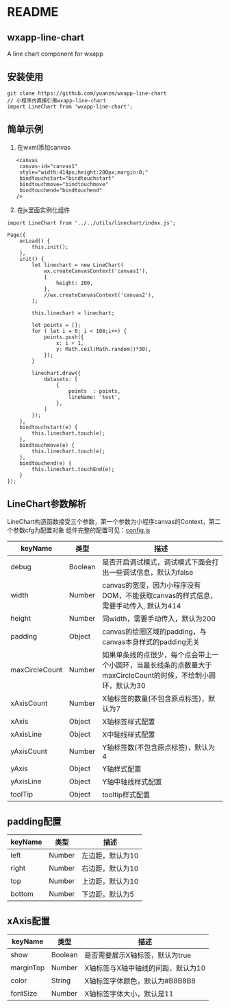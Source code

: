 # README

## wxapp-line-chart

A line chart component for wxapp

## 安装使用

```text
git clone https://github.com/yuanzm/wxapp-line-chart
// 小程序内直接引用wxapp-line-chart
import LineChart from 'wxapp-line-chart';
```

## 简单示例

1. 在wxml添加canvas
```
   <canvas
    canvas-id="canvas1"
    style="width:414px;height:200px;margin:0;"
    bindtouchstart="bindtouchstart"
    bindtouchmove="bindtouchmove"
    bindtouchend="bindtouchend"
   />
 ```

2. 在js里面实例化组件
```
import LineChart from '../../utils/linechart/index.js';

Page({
    onLoad() {
        this.init();
    },
    init() {
        let linechart = new LineChart(
            wx.createCanvasContext('canvas1'),
            {
                height: 200,
            },
            //wx.createCanvasContext('canvas2'),
        );

        this.linechart = linechart;

        let points = [];
        for ( let i = 0; i < 108;i++) {
            points.push({
                x: i + 1,
                y: Math.ceil(Math.random()*30),
            });
        }

        linechart.draw({
            datasets: [
                {
                    points  : points,
                    lineName: 'test',
                },
            ]
        });
    },
    bindtouchstart(e) {
        this.linechart.touch(e);
    },
    bindtouchmove(e) {
        this.linechart.touch(e);
    },
    bindtouchend(e) {
        this.linechart.touchEnd(e);
    }
});

```

## LineChart参数解析

LineChart构造函数接受三个参数，第一个参数为小程序canvas的Context，第二个参数cfg为配置对象 组件完整的配置可见：[config.js](https://github.com/yuanzm/wxapp-line-chart/blob/master/src/config.js)

| keyName  | 类型     |  描述    |
|----------|----------| ---------|
| debug    | Boolean  | 是否开启调试模式，调试模式下面会打出一些调试信息，默认为false|
| width    | Number   | canvas的宽度，因为小程序没有DOM，不能获取canvas的样式信息，需要手动传入, 默认为414 |
| height   | Number   | 同width，需要手动传入，默认为200 |
| padding  | Object   | canvas的绘图区域的padding，与canvas本身样式的padding无关|
| maxCircleCount | Number | 如果单条线的点很少，每个点会带上一个小圆环，当最长线条的点数量大于maxCircleCount的时候，不绘制小圆环，默认为30 |
|xAxisCount | Number | X轴标签的数量(不包含原点标签)，默认为7 |
|xAxis      | Object | X轴标签样式配置 |
|xAxisLine  | Object | X中轴线样式配置 |
|yAxisCount | Number | Y轴标签数(不包含原点标签)，默认为4|
| yAxis     | Object | Y轴样式配置    |
| yAxisLine | Object | Y轴中轴线样式配置 |
| toolTip | Object | tooltip样式配置 |

## padding配置

| keyName  | 类型     |  描述    |
|----------|----------| ---------|
| left     | Number   | 左边距，默认为10 |
| right    | Number   | 右边距，默认为10 |
| top      | Number   | 上边距，默认为10 |
| bottom   | Number   | 下边距，默认为5  |

## xAxis配置

| keyName  | 类型     |  描述    |
|----------|----------| ---------|
| show     | Boolean  | 是否需要展示X轴标签，默认为true|
| marginTop| Number   | X轴标签与X轴中轴线的间距，默认为10 |
| color    | String   | X轴标签字体颜色，默认为#B8B8B8 |
| fontSize | Number   | X轴标签字体大小，默认是11 |


